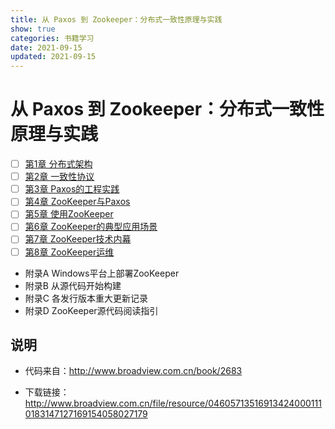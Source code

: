 ```yaml
---
title: 从 Paxos 到 Zookeeper：分布式一致性原理与实践
show: true
categories: 书籍学习
date: 2021-09-15
updated: 2021-09-15
---
```


# 从 Paxos 到 Zookeeper：分布式一致性原理与实践

- [ ] [第1章 分布式架构](notes/01：第1章%20分布式架构.md)
- [ ] [第2章 一致性协议](notes/02：第2章%20一致性协议.md)
- [ ] [第3章 Paxos的工程实践](notes/03：第3章%20Paxos的工程实践.md)
- [ ] [第4章 ZooKeeper与Paxos](notes/04：第4章%20ZooKeeper与Paxos.md)
- [ ] [第5章 使用ZooKeeper](notes/05：第5章%20使用ZooKeeper.md)
- [ ] [第6章 ZooKeeper的典型应用场景](notes/06：第6章%20ZooKeeper的典型应用场景.md)
- [ ] [第7章 ZooKeeper技术内幕](notes/07：第7章%20ZooKeeper技术内幕.md)
- [ ] [第8章 ZooKeeper运维](notes/08：第8章%20ZooKeeper运维.md)
- 附录A Windows平台上部署ZooKeeper
- 附录B 从源代码开始构建
- 附录C 各发行版本重大更新记录
- 附录D ZooKeeper源代码阅读指引

## 说明

- 代码来自：http://www.broadview.com.cn/book/2683

- 下载链接：http://www.broadview.com.cn/file/resource/046057135169134240001110183147127169154058027179

